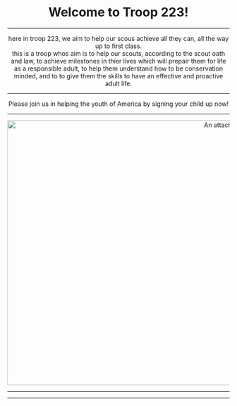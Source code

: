 <h1>Welcome to Troop 223!</h1>

  <hr>

here in troop 223, we aim to help our scous achieve all they can, all the way up to first class. 
<br>
this is a troop whos aim is to help our scouts, according to the scout oath and law, to achieve milestones in thier lives which 
will prepair them for life as a responsible adult, to help them understand how to be conservation minded, and to to give them the skills to have an effective and proactive adult life.

  <hr>

Please join us in helping the youth of America by signing your child up now!

  <hr>

<img src="https://github.com/Troop223/223-Official/assets/168667435/385fb79e-b8b5-433b-90f5-49fe083b4ee6" alt="An attached image" width=1000 height=600/ alt=Latimer Scout Camp during Sunset>

   <hr>
   <hr>

  





















<style>
  
h1{

text-align: center;
  
}

body{

text-align: center;

  
}

hr{

  bachground-color: black;

}
  



  
</style>
